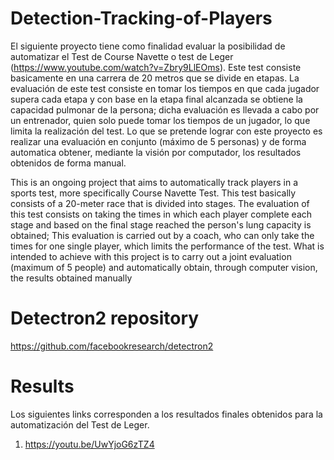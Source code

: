 # Detection-Tracking-of-Players
El siguiente proyecto tiene como finalidad evaluar la posibilidad de automatizar el Test de Course Navette o test de Leger (https://www.youtube.com/watch?v=Zbry9LlEOms). Este test consiste basicamente en una carrera de 20 metros que se divide en etapas. La evaluación de este test consiste en tomar los tiempos en que cada jugador supera cada etapa y con base  en la etapa final alcanzada se obtiene la capacidad pulmonar de la persona; dicha evaluación es llevada a cabo por un entrenador, quien solo puede tomar los tiempos de un jugador, lo que limita la realización del test. Lo que se pretende lograr con este proyecto es realizar una evaluación en conjunto (máximo de 5 personas) y de forma automatica obtener, mediante la visión por computador, los resultados obtenidos de forma manual. 

This is an ongoing project that aims to automatically track players in a sports test, more specifically Course Navette Test. This test basically consists of a 20-meter race that is divided into stages. The evaluation of this test consists on taking the times in which each player complete each stage and based on the final stage reached the person's lung capacity is obtained; This evaluation is carried out by a coach, who can only take the times for one single player, which limits the performance of the test. What is intended to achieve with this project is to carry out a joint evaluation (maximum of 5 people) and automatically obtain, through computer vision, the results obtained manually

# Detectron2 repository
https://github.com/facebookresearch/detectron2

# Results 
Los siguientes links corresponden a los resultados finales obtenidos para la automatización del Test de Leger.

1.  https://youtu.be/UwYjoG6zTZ4
